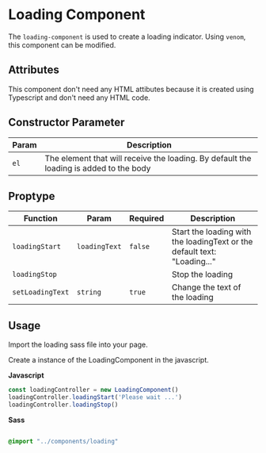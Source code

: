 # Loading Component

The `loading-component` is used to create a loading indicator.
Using `venom`, this component can be modified.

## Attributes

This component don't need any HTML attibutes because it is created using Typescript and don't need any HTML code.

## Constructor Parameter

| Param | Description                                                                            |
| ----- | -------------------------------------------------------------------------------------- |
| `el`  | The element that will receive the loading. By default the loading is added to the body |

## Proptype

| Function         | Param         | Required | Description                                                              |
| ---------------- | ------------- | -------- | ------------------------------------------------------------------------ |
| `loadingStart`   | `loadingText` | `false`  | Start the loading with the loadingText or the default text: "Loading..." |
| `loadingStop`    |               |          | Stop the loading                                                         |
| `setLoadingText` | `string`      | `true`   | Change the text of the loading                                           |

## Usage

Import the loading sass file into your page.

Create a instance of the LoadingComponent in the javascript.

**Javascript**

```javascript
const loadingController = new LoadingComponent()
loadingController.loadingStart('Please wait ...')
loadingController.loadingStop()
```

**Sass**

```sass

@import "../components/loading"

```
